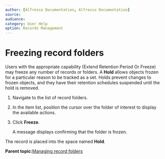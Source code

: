 ```yaml
---
author: [Alfresco Documentation, Alfresco Documentation]
source: 
audience: 
category: User Help
option: Records Management
---
```


# Freezing record folders

Users with the appropriate capability \(Extend Retention Period Or Freeze\) may freeze any number of records or folders. A **Hold** allows objects frozen for a particular reason to be tracked as a set. Holds prevent changes to frozen objects, and they have their retention schedules suspended until the hold is removed.

1.  Navigate to the list of record folders.

2.  In the item list, position the cursor over the folder of interest to display the available actions.

3.  Click **Freeze**.

    A message displays confirming that the folder is frozen.


The record is placed into the space named **Hold**.

**Parent topic:**[Managing record folders](../tasks/rm-recordfolder-manage.md)

